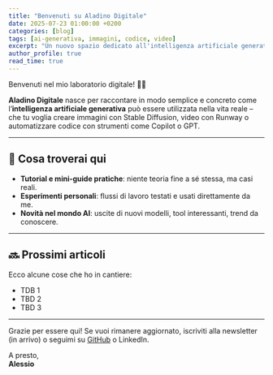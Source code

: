 ```yaml
---
title: "Benvenuti su Aladino Digitale"
date: 2025-07-23 01:00:00 +0200
categories: [blog]
tags: [ai-generativa, immagini, codice, video]
excerpt: "Un nuovo spazio dedicato all'intelligenza artificiale generativa, con esempi reali, tutorial pratici e news fresche. Ecco cosa troverai qui."
author_profile: true
read_time: true
---
```


Benvenuti nel mio laboratorio digitale! 🧪✨

**Aladino Digitale** nasce per raccontare in modo semplice e concreto come l’**intelligenza artificiale generativa** può essere utilizzata nella vita reale – che tu voglia creare immagini con Stable Diffusion, video con Runway o automatizzare codice con strumenti come Copilot o GPT.

---

## 🎯 Cosa troverai qui

- **Tutorial e mini-guide pratiche**: niente teoria fine a sé stessa, ma casi reali.
- **Esperimenti personali**: flussi di lavoro testati e usati direttamente da me.
- **Novità nel mondo AI**: uscite di nuovi modelli, tool interessanti, trend da conoscere.

---

## 🔜 Prossimi articoli

Ecco alcune cose che ho in cantiere:

- TDB 1
- TBD 2
- TBD 3

---

Grazie per essere qui!
Se vuoi rimanere aggiornato, iscriviti alla newsletter (in arrivo) o seguimi su [GitHub](https://github.com/aladinodigitale) o LinkedIn.

A presto,  
**Alessio**

